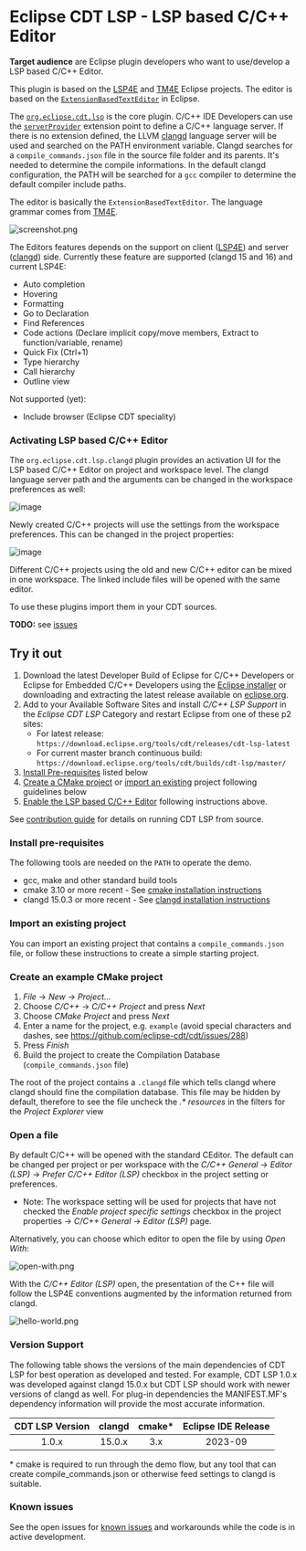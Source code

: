 # Eclipse CDT LSP - LSP based C/C++ Editor

**Target audience** are Eclipse plugin developers who want to use/develop a LSP based C/C++ Editor.

This plugin is based on the [LSP4E](https://github.com/eclipse/lsp4e) and [TM4E](https://github.com/eclipse/tm4e) Eclipse projects. The editor is based on the [`ExtensionBasedTextEditor`](https://github.com/eclipse-platform/eclipse.platform.ui/blob/master/bundles/org.eclipse.ui.genericeditor/src/org/eclipse/ui/internal/genericeditor/ExtensionBasedTextEditor.java#L55-L56) in Eclipse.

The [`org.eclipse.cdt.lsp`](https://github.com/eclipse-cdt/cdt-lsp/tree/master/bundles/org.eclipse.cdt.lsp) is the core plugin. C/C++ IDE Developers can use the [`serverProvider`](https://github.com/eclipse-cdt/cdt-lsp/blob/master/bundles/org.eclipse.cdt.lsp/schema/serverProvider.exsd) extension point to define a C/C++ language server. If there is no extension defined, the LLVM [clangd](https://clangd.llvm.org/) language server will be used and searched on the PATH environment variable. Clangd searches for a `compile_commands.json` file in the source file folder and its parents. It's needed to determine the compile informations. In the default clangd configuration, the PATH will be searched for a `gcc` compiler to determine the default compiler include paths.

The editor is basically the `ExtensionBasedTextEditor`. The language grammar comes from [TM4E](https://github.com/eclipse/tm4e). 

![screenshot.png](images/screenshot.png "screenshot.png")

<!-- 

For regenerating the overall screenshot create a new CMake project in Eclipse called
something similar to HelloCMake and use this contents for the main file to allow
showing the following features:

- Project Explorer expanded to show outline
- Outline View
- hover over something from the std library
- Open type hierarchy for Message
- Open call hierarchy for display

#include <iostream>
using namespace std;

class Message {
public:
  virtual void display() = 0;
};

class HelloWorld : Message {
public:
  void display() { cout << "Hello World" << endl; }
};

class CDTDoesLsp : Message {
public:
  void display() { cout << "CDT does LSP" << endl; }
};

int main() {
  HelloWorld hw;
  hw.display();
  CDTDoesLsp cdt;
  cdt.display();

  return 0;
}

-->

The Editors features depends on the support on client ([LSP4E](https://github.com/eclipse/lsp4e)) and server ([clangd](https://clangd.llvm.org/)) side.
Currently these feature are supported (clangd 15 and 16) and current LSP4E:

- Auto completion
- Hovering
- Formatting
- Go to Declaration
- Find References
- Code actions (Declare implicit copy/move members, Extract to function/variable, rename)
- Quick Fix (Ctrl+1)
- Type hierarchy
- Call hierarchy
- Outline view

Not supported (yet):
- Include browser (Eclipse CDT speciality)

### Activating LSP based C/C++ Editor

The `org.eclipse.cdt.lsp.clangd` plugin provides an activation UI for the LSP based C/C++ Editor on project and workspace level. 
The clangd language server path and the arguments can be changed in the workspace preferences as well:

![image](images/preferences.png "preferences.png")

Newly created C/C++ projects will use the settings from the workspace preferences. This can be changed in the project properties:

![image](images/properties.png "properties.png")

Different C/C++ projects using the old and new C/C++ editor can be mixed in one workspace. The linked include files will be opened with the same editor.

To use these plugins import them in your CDT sources.

**TODO:**
see [issues](https://github.com/eclipse-cdt/cdt-lsp/issues)

## Try it out

1. Download the latest Developer Build of Eclipse for C/C++ Developers or Eclipse for Embedded C/C++ Developers using the [Eclipse installer](https://www.eclipse.org/downloads/packages/installer) or downloading and extracting the latest release available on [eclipse.org](https://www.eclipse.org/downloads/packages/release/).
2. Add to your Available Software Sites and install *C/C++ LSP Support* in the *Eclipse CDT LSP* Category and restart Eclipse from one of these p2 sites:
    - For latest release: `https://download.eclipse.org/tools/cdt/releases/cdt-lsp-latest`
    - For current master branch continuous build: `https://download.eclipse.org/tools/cdt/builds/cdt-lsp/master/`
3. [Install Pre-requisites](#install-pre-requisites) listed below
4. [Create a CMake project](#create-an-example-cmake-project) or [import an existing](#import-an-existing-project) project following guidelines below
5. [Enable the LSP based C/C++ Editor](#activating-lsp-based-cc-editor) following instructions above.

See [contribution guide](CONTRIBUTING.md) for details on running CDT LSP from source.

### Install pre-requisites

The following tools are needed on the `PATH` to operate the demo.

- gcc, make and other standard build tools
- cmake 3.10 or more recent - See [cmake installation instructions](https://cmake.org/install/)
- clangd 15.0.3 or more recent - See [clangd installation instructions](https://clangd.llvm.org/installation#installing-clangd)

### Import an existing project

You can import an existing project that contains a `compile_commands.json` file, or follow these instructions to create a simple starting project.

### Create an example CMake project


1. *File* -> *New* -> *Project...*
2. Choose *C/C++* -> *C/C++ Project* and press *Next*
3. Choose *CMake Project* and press *Next*
4. Enter a name for the project, e.g. `example` (avoid special characters and dashes, see https://github.com/eclipse-cdt/cdt/issues/288)
5. Press *Finish*
6. Build the project to create the Compilation Database (`compile_commands.json` file)

The root of the project contains a `.clangd` file which tells clangd where clangd should fine the compilation database.
This file may be hidden by default, therefore to see the file uncheck the *.\* resources* in the filters for the *Project Explorer* view

### Open a file

By default C/C++ will be opened with the standard CEditor.
The default can be changed per project or per workspace with the *C/C++ General* -> *Editor (LSP)* -> *Prefer C/C++ Editor (LSP)* checkbox in the project setting or preferences.

- Note: The workspace setting will be used for projects that have not checked the *Enable project specific settings* checkbox in the project properties -> *C/C++ General* -> *Editor (LSP)* page.

Alternatively, you can choose which editor to open the file by using *Open With*:

![open-with.png](images/open-with.png "open-with.png")


With the *C/C++ Editor (LSP)* open, the presentation of the C++ file will follow the LSP4E conventions augmented by the information returned from clangd.

![hello-world.png](images/hello-world.png "hello-world.png")

### Version Support

The following table shows the versions of the main dependencies of CDT LSP for best operation as developed and tested.
For example, CDT LSP 1.0.x was developed against clangd 15.0.x but CDT LSP should work with newer versions of clangd as well.
For plug-in dependencies the MANIFEST.MF's dependency information will provide the most accurate information.

| CDT LSP Version | clangd | cmake* | Eclipse IDE Release |
|:-:|:-:|:-:|:-:|
| 1.0.x | 15.0.x | 3.x | 2023-09 |

\* cmake is required to run through the demo flow, but any tool that can create compile_commands.json or otherwise feed settings to clangd is suitable.

### Known issues

See the open issues for [known issues](https://github.com/eclipse-cdt/cdt-lsp/issues) and workarounds while the code is in active development.
